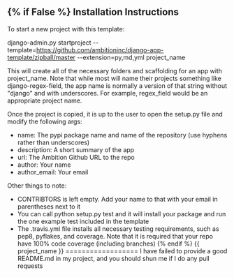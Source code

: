 {% if False %}
Installation Instructions
--------

To start a new project with this template:

django-admin.py startproject --template=https://github.com/ambitioninc/django-app-template/zipball/master --extension=py,md,yml project_name

This will create all of the necessary folders and scaffolding for an app with project_name. Note that while most will name their projects something like django-regex-field, the app name is normally a version of that string without "django" and with underscores. For example, regex_field would be an appropriate project name.

Once the project is copied, it is up to the user to open the setup.py file and modify the following args:
- name: The pypi package name and name of the repository (use hyphens rather than underscores)
- description: A short summary of the app
- url: The Ambition Github URL to the repo
- author: Your name
- author_email: Your email

Other things to note:
- CONTRIBTORS is left empty. Add your name to that with your email in parentheses next to it
- You can call python setup.py test and it will install your package and run the one example test included in the template
- The .travis.yml file installs all necessary testing requirements, such as pep8, pyflakes, and coverage. Note that it is required that your repo have 100% code coverage (including branches)
{% endif %}
{{ project_name }}
==================
I have failed to provide a good README.md in my project, and you should shun me if I do any pull requests
